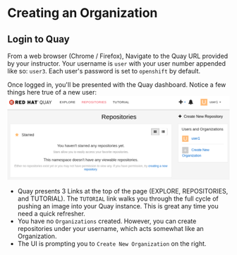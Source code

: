 # Creating an Organization

## Login to Quay
From a web browser (Chrome / Firefox), Navigate to the Quay URL provided by your instructor.
Your username is `user` with your user number appended like so: `user3`. Each user's password is set to `openshift` by default. 

Once logged in, you'll be presented with the Quay dashboard. Notice a few things here true of a new user:
![Quay Dashboard](/images/lab1-1.png)

* Quay presents 3 Links at the top of the page (EXPLORE, REPOSITORIES, and TUTORIAL). The `TUTORIAL` link walks you through the full cycle of pushing an image into your Quay instance. This is great any time you need a quick refresher.
* You have no `Organizations` created. However, you can create repositories under your username, which acts somewhat like an Organization.
* The UI is prompting you to `Create New Organization` on the right.

